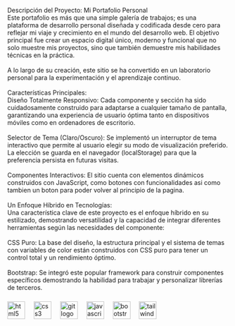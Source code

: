 <p align="left">Descripción del Proyecto: Mi Portafolio Personal<br>Este portafolio es más que una simple galería de trabajos; es una plataforma de desarrollo personal diseñada y codificada desde cero para reflejar mi viaje y crecimiento en el mundo del desarrollo web. El objetivo principal fue crear un espacio digital único, moderno y funcional que no solo muestre mis proyectos, sino que también demuestre mis habilidades técnicas en la práctica.<br><br>A lo largo de su creación, este sitio se ha convertido en un laboratorio personal para la experimentación y el aprendizaje continuo.<br><br>Características Principales:<br>Diseño Totalmente Responsivo: Cada componente y sección ha sido cuidadosamente construido para adaptarse a cualquier tamaño de pantalla, garantizando una experiencia de usuario óptima tanto en dispositivos móviles como en ordenadores de escritorio.<br><br>Selector de Tema (Claro/Oscuro): Se implementó un interruptor de tema interactivo que permite al usuario elegir su modo de visualización preferido. La elección se guarda en el navegador (localStorage) para que la preferencia persista en futuras visitas.<br><br>Componentes Interactivos: El sitio cuenta con elementos dinámicos construidos con JavaScript, como botones con funcionalidades asi como tambien un boton para poder volver al principio de la pagina.<br><br>Un Enfoque Híbrido en Tecnologías:<br>Una característica clave de este proyecto es el enfoque híbrido en su estilizado, demostrando versatilidad y la capacidad de integrar diferentes herramientas según las necesidades del componente:<br><br>CSS Puro: La base del diseño, la estructura principal y el sistema de temas con variables de color están construidos con CSS puro para tener un control total y un rendimiento óptimo.<br><br>Bootstrap: Se integró este popular framework para construir componentes específicos demostrando la habilidad para trabajar y personalizar librerías de terceros.<br>

###

<div align="left">
  <img src="https://cdn.jsdelivr.net/gh/devicons/devicon/icons/html5/html5-original.svg" height="40" alt="html5 logo"  />
  <img width="12" />
  <img src="https://cdn.jsdelivr.net/gh/devicons/devicon/icons/css3/css3-original.svg" height="40" alt="css3 logo"  />
  <img width="12" />
  <img src="https://cdn.jsdelivr.net/gh/devicons/devicon/icons/git/git-original.svg" height="40" alt="git logo"  />
  <img width="12" />
  <img src="https://cdn.jsdelivr.net/gh/devicons/devicon/icons/javascript/javascript-original.svg" height="40" alt="javascript logo"  />
  <img width="12" />
  <img src="https://skillicons.dev/icons?i=bootstrap" height="40" alt="bootstrap logo"  />
  <img width="12" />
  <img src="https://skillicons.dev/icons?i=tailwind" height="40" alt="tailwindcss logo"  />
</div>

###
